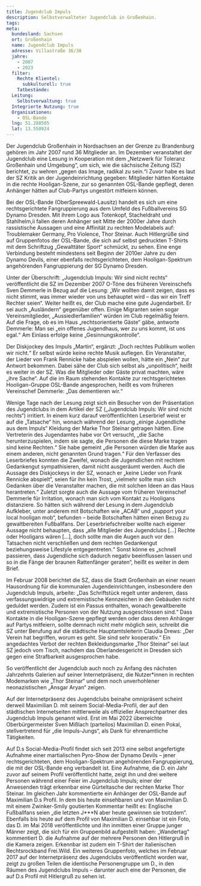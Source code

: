 ```yaml
---
title: Jugendclub Impuls
description: Selbstverwalteter Jugendclub in Großenhain.
tags:
meta:
  bundesland: Sachsen
  ort: Großenhain
  name: Jugendclub Impuls
  adresse: Villastraße 36/38
  jahre: 
    - 2007
    - 2023
  filter:
    Rechte Klientel:
      subkulturell: true
    Tatbestände:
  Leitung:
    Selbstverwaltung: true
  Integrierte Nutzung: true
  Organisationen: 
    - OSL-Bande
  lng: 51.288505
  lat: 13.550924
---
```


Der Jugendclub Großenhain in Nordsachsen an der Grenze zu Brandenburg gehören im Jahr 2007 rund 36 Mitglieder an. Im Dezember veranstaltet der Jugendclub eine Lesung in Kooperation mit dem „Netzwerk für Toleranz Großenhain und Umgebung“, um sich, wie die sächsische Zeitung (SZ) berichtet, zu wehren „gegen das Image, radikal zu sein.“i Zuvor habe es laut der SZ Kritik an der Jugendeinrichtung gegeben: Mitglieder hätten Kontakte in die rechte Hooligan-Szene, zur so genannten OSL-Bande gepflegt, deren Anhänger hätten auf Club-Partys ungestört mitfeiern können.

Bei der OSL-Bande (OberSpreewald-Lausitz) handelt es sich um eine rechtsgerichtete Fangruppierung aus dem Umfeld des Fußballvereins SG Dynamo Dresden. Mit ihrem Logo aus Totenkopf, Stacheldraht und Stahlhelm,ii fallen deren Anhänger seit Mitte der 2000er Jahre durch rassistische Aussagen und eine Affinität zu rechten Modelabels auf: Troublemaker Germany, Pro Violence, Thor Steinar. Auch Hitlergrüße sind auf Gruppenfotos der OSL-Bande, die sich auf selbst gedruckten T-Shirts mit dem Schriftzug „Gewalttäter Sport“ schmückt, zu sehen. Eine enge Verbindung besteht mindestens seit Beginn der 2010er Jahre zu den Dynamo Devils, einer ebenfalls rechtsgerichteten, dem Hooligan-Spektrum angehörenden Fangruppierung der SG Dynamo Dresden.

Unter der Überschrift: „Jugendclub Impuls: Wir sind nicht rechts“ veröffentlicht die SZ im Dezember 2007 O-Töne des früheren Vereinschefs Sven Demmerle in Bezug auf die Lesung: „Wir wollten damit zeigen, dass es nicht stimmt, was immer wieder von uns behauptet wird – das wir ein Treff Rechter seien“. Weiter heißt es, der Club mache eine gute Jugendarbeit. Er sei auch „Ausländern“ gegenüber offen. Einige Migranten seien sogar Vereinsmitglieder, „Aussiedlerfamilien“ würden im Club regelmäßig feiern. Auf die Frage, ob es im Haus „rechtsorientierte Gäste“ gäbe, antworte Demmerle: Man sei „ein offenes Jugendhaus, wer zu uns kommt, ist uns egal.“ Am Einlass erfolge keine „Gesinnungskontrolle“. 

Der Diskjockey des Impuls „Martin“, ergänzt: „Doch rechtes Publikum wollen wir nicht.“ Er selbst würde keine rechte Musik auflegen. Ein Veranstalter, der Lieder von Frank Rennicke habe abspielen wollen, hätte ein „Nein“ zur Antwort bekommen. Dabei sähe der Club sich selbst als „unpolitisch“, heißt es weiter in der SZ. Was die Mitglieder oder Gäste privat machten, wäre „ihre Sache“. Auf die im Raum stehenden Kontakte zur rechtsgerichteten Hooligan-Gruppe OSL-Bande angesprochen, heißt es vom früheren Vereinschef Demmerle: „Das dementieren wir.“

Wenige Tage nach der Lesung zeigt sich ein Besucher von der Präsentation des Jugendclubs in dem Artikel der SZ („Jugendclub Impuls: Wir sind nicht rechts“) irritiert. In einem kurz darauf veröffentlichten Leserbrief weist er auf die „Tatsache“ hin, wonach während der Lesung „einige Jugendliche aus dem Impuls“ Kleidung der Marke Thor Steinar getragen hätten. Eine Vertreterin des Jugendamtes habe vor Ort versucht, „die Sache herunterzuspielen, indem sie sagte, die Personen die diese Marke tragen sind keine Rechten.“ Sie habe gemeint „die Personen würden die Marke aus einem anderen, nicht genannten Grund tragen.“ Für den Verfasser des Leserbriefes konnten die Zweifel, wonach die Jugendlichen mit rechtem Gedankengut sympathisieren, damit nicht ausgeräumt werden. Auch die Aussage des Diskjockeys in der SZ, wonach er „keine Lieder von Frank Rennicke abspielt“, seien für ihn kein Trost, „vielmehr sollte man sich Gedanken über die Veranstalter machen, die mit solchen Ideen an das Haus herantreten.“ Zuletzt sorgte auch die Aussage vom früheren Vereinschef Demmerle für Irritation, wonach man sich vom Kontakt zu Hooligans distanziere. So hätten sich während der Lesung in dem Jugendclub Aufkleber, unter anderem mit Botschaften wie „ACAB“ und „support your local hooligan mob“, befunden – beide Botschaften hätten einen Bezug zu gewaltbereiten Fußballfans. Der Leserbriefschreiber wollte nach eigener Aussage nicht behaupten, dass „alle Mitglieder des Jugendclubs [...] Rechte oder Hooligans wären […], doch sollte man die Augen auch vor den Tatsachen nicht verschließen und dem rechten Gedankengut beziehungsweise Lifestyle entgegentreten.“ Sonst könne es „schnell passieren, dass Jugendliche sich dadurch negativ beeinflussen lassen und so in die Fänge der braunen Rattenfänger geraten“, heißt es weiter in dem Brief.

Im Februar 2008 berichtet die SZ, dass die Stadt Großenhain an einer neuen Hausordnung für die kommunalen Jugendeinrichtungen, insbesondere den Jugendclub Impuls, arbeite: „Das Schriftstück regelt unter anderem, dass verfassungswidrige und extremistische Kennzeichen in den Gebäuden nicht geduldet werden. Zudem ist ein Passus enthalten, wonach gewaltbereite und extremistische Personen von der Nutzung ausgeschlossen sind.“ Dass Kontakte in die Hooligan-Szene gepflegt werden oder dass deren Anhänger auf Partys mitfeiern, sollte demnach nicht mehr möglich sein, schreibt die SZ unter Berufung auf die städtische Hauptamtsleiterin Claudia Drews: „Der Verein hat begriffen, worum es geht. Sie sind sehr kooperativ.“ Ein angedachtes Verbot der rechten Bekleidungsmarke „Thor Steinar“ sei laut SZ jedoch vom Tisch, nachdem das Oberlandesgericht in Dresden sich gegen eine Strafbarkeit ausgesprochen habe.

So veröffentlicht der Jugendclub auch noch zu Anfang des nächsten Jahrzehnts Galerien auf seiner Internetpräsenz, die Nutzer*innen in rechten Modemarken wie „Thor Steinar“ und dem noch unverhohlener neonazistischen „Ansgar Aryan“ zeigen.

Auf der Internetpräsenz des Jugendclubs beinahe omnipräsent scheint derweil Maximilian D. mit seinem Social-Media-Profil, der auf den städtischen Internetseiten mittlerweile als offizieller Ansprechpartner des Jugendclub Impuls genannt wird. Erst im Mai 2022 überreichte Oberbürgermeister Sven Mißlach (parteilos) Maximilian D. einen Pokal, stellvertretend für „die Impuls-Jungs“, als Dank für ehrenamtliche Tätigkeiten.
 
Auf D.s Social-Media-Profil findet sich seit 2013 eine selbst angefertigte Aufnahme einer martialischen Pyro-Show der Dynamo Devils – jener rechtsgerichteten, dem Hooligan-Spektrum angehörenden Fangruppierung, die mit der OSL-Bande eng verbandelt ist. Eine Aufnahme, die D. ein Jahr zuvor auf seinem Profil veröffentlicht hatte, zeigt ihn und drei weitere Personen während einer Feier im Jugendclub Impuls; einer der Anwesenden trägt erkennbar eine Gürteltasche der rechten Marke Thor Steinar. Im gleichen Jahr kommentierte ein Anhänger der OSL-Bande auf Maximilian D.s Profil. In dem bis heute einsehbaren und von Maximilian D. mit einem Zwinker-Smily goutierten Kommentar heißt es: Englische Fußballfans seien „die letzten J***N aber heute gewinnen sie trotzdem“. Ebenfalls bis heute auf dem Profil von Maximilian D. einsehbar ist ein Foto, das D. im Mai 2018 veröffentlichte und ihn inmitten einer Gruppe junger Männer zeigt, die sich für ein Gruppenbild aufgestellt haben: „Wandertag“ kommentiert D. die Aufnahme auf der mehrere Personen den Hitlergruß in die Kamera zeigen. Erkennbar ist zudem ein T-Shirt der italienischen Rechtsrockband Frei.Wild. Ein weiteres Gruppenfoto, welches im Februar 2017 auf der Internetpräsenz des Jugendclubs veröffentlicht worden war, zeigt zu großen Teilen die identische Personengruppe um D., in den Räumen des Jugendclubs Impuls  – darunter auch eine der Personen, die auf D.s Profil mit Hitlergruß zu sehen ist.